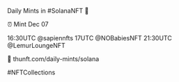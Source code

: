 Daily Mints in #SolanaNFT 🚀

⏰ Mint Dec 07

16:30UTC @sapiennfts
17UTC @NOBabiesNFT
21:30UTC @LemurLoungeNFT

🔗 thunft.com/daily-mints/solana

#NFTCollections